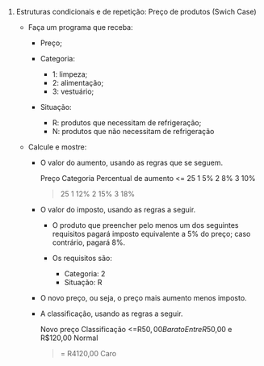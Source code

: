 1. Estruturas condicionais e de repetição: Preço de produtos (Swich Case)

    - Faça um programa que receba:
        - Preço;

        - Categoria:
            - 1: limpeza; 
            - 2: alimentação; 
            - 3: vestuário;
        
        - Situação:
            - R: produtos que necessitam de refrigeração;
            - N: produtos que não necessitam de refrigeração
            
    - Calcule e mostre:
        - O valor do aumento, usando as regras que se seguem.
            
            Preço       Categoria   Percentual de aumento
            <= 25       1           5%
                        2           8%
                        3           10%

            > 25        1           12%
                        2           15%
                        3           18%

        - O valor do imposto, usando as regras a seguir.
            - O produto que preencher pelo menos um dos seguintes requisitos pagará imposto equivalente a 5% do preço; caso contrário, pagará 8%. 
            
            - Os requisitos são:
                - Categoria: 2
                - Situação: R

        - O novo preço, ou seja, o preço mais aumento menos imposto.

        - A classificação, usando as regras a seguir.

            Novo preço                  Classificação
            <=R$50,00                   Barato
            Entre R$50,00 e R$120,00    Normal
            >= R4120,00                 Caro